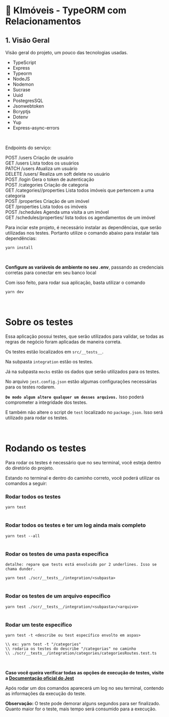 # 🏁 KImóveis - TypeORM com Relacionamentos

## 1. Visão Geral

Visão geral do projeto, um pouco das tecnologias usadas.

- TypeScript
- Express
- Typeorm
- NodeJS
- Nodemon
- Sucrase
- Uuid
- PostegresSQL
- Jsonwebtoken
- Bcryptjs
- Dotenv
- Yup
- Express-async-errors
</br>

Endpoints do serviço:</br>

POST	/users	Criação de usuário</br>
GET	/users	Lista todos os usuários</br>
PATCH	/users	Atualiza um usuário</br>
DELETE	/users/<id>	Realiza um soft delete no usuário</br>
POST	/login	Gera o token de autenticação</br>
POST	/categories	Criação de categoria</br>
GET	/categories/<id>/properties	Lista todos imóveis que pertencem a uma categoria</br>
POST	/properties	Criação de um imóvel</br>
GET	/properties	Lista todos os imóveis</br>
POST	/schedules	Agenda uma visita a um imóvel</br>
GET	/schedules/properties/<id>	lista todos os agendamentos de um imóvel</br>

Para inciar este projeto, é necessário instalar as dependências, que serão utilizadas nos testes. Portanto utilize o comando abaixo para instalar tais dependências:

````
yarn install
````
<br>

**Configure as variáveis de ambiente no seu .env**, passando as credenciais corretas para conectar em seu banco local


Com isso feito, para rodar sua aplicação, basta utilizar o comando
````
yarn dev
````

<br>

# **Sobre os testes**

Essa aplicação possui testes, que serão utilizados para validar, se todas as regras de negócio foram aplicadas de maneira correta.

Os testes estão localizados em `src/__tests__`.

Na subpasta `integration` estão os testes.

Já na subpasta `mocks` estão os dados que serão utilizados para os testes.

No arquivo `jest.config.json` estão algumas configurações necessárias para os testes rodarem.

**`De modo algum altere qualquer um desses arquivos.`** Isso poderá comprometer a integridade dos testes.

E também não altere o script de `test` localizado no `package.json`. Isso será utilizado para rodar os testes.

<br>


# **Rodando os testes** 

Para rodar os testes é necessário que no seu terminal, você esteja dentro do diretório do projeto.

Estando no terminal e dentro do caminho correto, você poderá utilizar os comandos a seguir:

### Rodar todos os testes
````
yarn test
````
#
### Rodar todos os testes e ter um log ainda mais completo
````
yarn test --all
````
#

### Rodar os testes de uma pasta específica
`detalhe: repare que tests está envolvido por 2 underlines. Isso se chama dunder.`
````
yarn test ./scr/__tests__/integration/<subpasta>
````
#
### Rodar os testes de um arquivo específico
````
yarn test ./scr/__tests__/integration/<subpasta>/<arquivo>
````
#
### Rodar um teste específico
````
yarn test -t <describe ou test específico envolto em aspas>
````
````
\\ ex: yarn test -t "/categories"
\\ rodaria os testes do describe "/categorias" no caminho
\\ ./scr/__tests__/integration/categories/categoriesRoutes.test.ts
````

<br>


**Caso você queira verificar todas as opções de execução de testes, visite a [Documentação oficial do Jest](https://jestjs.io/docs/cli)**

Após rodar um dos comandos aparecerá um log no seu terminal, contendo as informações da execução do teste.

**Observação:** O teste pode demorar alguns segundos para ser finalizado. Quanto maior for o teste, mais tempo será consumido para a execução.

#
